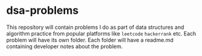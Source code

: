 # dsa-problems
This repository will contain problems I do as part of data structures and algorithm practice from popular platforms like `leetcode` `hackerrank` etc. Each problem will have its own folder. Each folder will have a readme.md containing developer notes about the problem.
